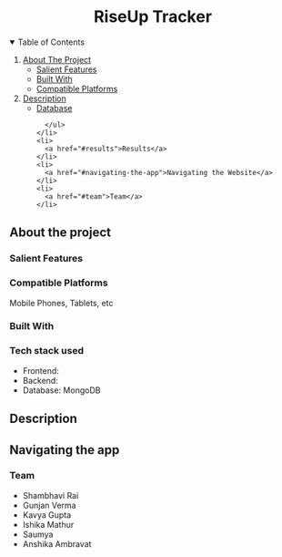 <h1 align="center">
RiseUp Tracker
</h1>

   
<!-- TABLE OF CONTENTS -->
<details open="open">
  <summary>Table of Contents</summary>
  <ol>
    <li>
      <a href="#about-the-project">About The Project</a>
      <ul>
        <li><a href="#salient-features">Salient Features</a></li>
       <li><a href="#built-with">Built With</a></li>
        <li><a href="#compatible-platforms">Compatible Platforms</a></li>    
      </ul>
    </li>
    <li>
      <a href="#description">Description</a>
      <ul>
        <li><a href="#database">Database</a></li>
        
      </ul>
    </li>
    <li>
      <a href="#results">Results</a>
    </li>
    <li>
      <a href="#navigating-the-app">Navigating the Website</a>
    </li>
    <li>
      <a href="#team">Team</a>
    </li>
    
  </ol>
</details>

<!-- ABOUT THE PROJECT -->
## About the project


### Salient Features

### Compatible Platforms
Mobile Phones, Tablets, etc

### Built With

### Tech stack used
* Frontend: 
* Backend: 
* Database: MongoDB


## Description

## Navigating the app



### Team
- Shambhavi Rai
- Gunjan Verma
- Kavya Gupta
- Ishika Mathur
- Saumya
- Anshika Ambravat
